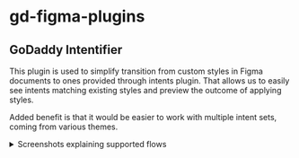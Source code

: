 # gd-figma-plugins

## GoDaddy Intentifier

This plugin is used to simplify transition from custom styles in Figma documents to ones provided through intents plugin.
That allows us to easily see intents matching existing styles and preview the outcome of applying styles.

Added benefit is that it would be easier to work with multiple intent sets, coming from various themes.

<details>

<summary>Screenshots explaining supported flows</summary>

| Default state | Valid intent styles | Selection too big |
|---------------|---------------------|-------------------|
|  ![step-1](https://github.secureserver.net/storage/user/6262/files/007f0d00-67b5-11eb-9d7f-499b47de4563)  |            ![step-2](https://github.secureserver.net/storage/user/6262/files/1c82ae80-67b5-11eb-8517-23f1d47cd2d2)  |   ![step-3](https://github.secureserver.net/storage/user/6262/files/40de8b00-67b5-11eb-903b-ff35c4cc2cfe)  |

| Fill style suggestions | Fill style first suggestion hover |
|------------------------|-----------------------------|
|  ![image](https://github.secureserver.net/storage/user/6262/files/a6cb1280-67b5-11eb-8a54-806292f3126d)  |         ![image](https://github.secureserver.net/storage/user/6262/files/b9dde280-67b5-11eb-9c34-a21a8f3ca98e)       |

| Text fill style suggestions | Text fill style first suggestion hover |
|------------------------|-----------------------------|
|  ![image](https://github.secureserver.net/storage/user/6262/files/eabe1780-67b5-11eb-99b4-49cf7c5cbd46)  |         ![image](https://github.secureserver.net/storage/user/6262/files/fe697e00-67b5-11eb-8069-027b2ddd112d)      |

| Text style suggestions | Text style first suggestion hover |
|------------------------|-----------------------------|
|  ![image](https://github.secureserver.net/storage/user/6262/files/20fb9700-67b6-11eb-9b2b-3639ca118a6e)  |         ![image](https://github.secureserver.net/storage/user/6262/files/3375d080-67b6-11eb-83e7-5434659e30ac)     |

| Inconsistent intent warning  |
|------------------------|
|  ![image](https://github.secureserver.net/storage/user/6262/files/bc8d0780-67b6-11eb-9f45-ca946cd63a79)     |

| Inconsistent intent warning hover |
|-----------------------------|
|   ![image](https://github.secureserver.net/storage/user/6262/files/d2023180-67b6-11eb-83a6-eb68348dc3aa)     |

| Incomplete intent warning  |
|------------------------|
|  ![image](https://github.secureserver.net/storage/user/6262/files/50f76a00-67b7-11eb-9d6a-812720a27592)     |

| Incomplete intent warning hover  |
|------------------------|
|  ![image](https://github.secureserver.net/storage/user/6262/files/610f4980-67b7-11eb-8acd-fb965fb6b96e)     |


</details>
